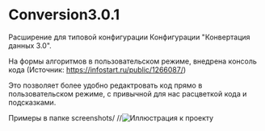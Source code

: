 # Conversion3.0.1

Расширение для типовой конфигурации Конфигурации "Конвертация данных 3.0".

На формы алгоритмов в пользовательском режиме, внедрена консоль кода (Источник: https://infostart.ru/public/1266087/)

Это позволяет более удобно редактровать код прямо в пользовательском режиме, с привычной для нас расцветкой кода и подсказками.

Примеры в папке screenshots/
//![Иллюстрация к проекту](https://github.com/ViktorErmakov/Conversion3.0.1/master/screenshots/image.png)

